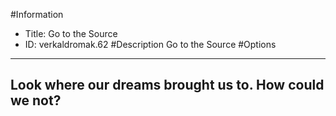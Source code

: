 #Information
 - Title: Go to the Source
 - ID: verkaldromak.62
#Description
Go to the Source
#Options

___
## Look where our dreams brought us to. How could we not?
